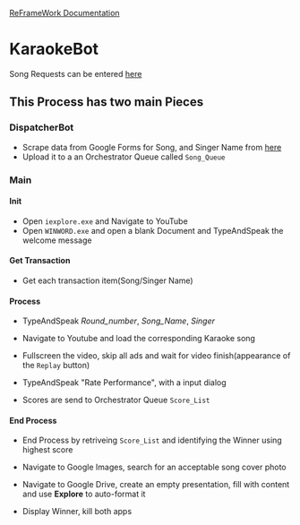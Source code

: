 
[ReFrameWork Documentation](https://github.com/UiPath/ReFrameWork/blob/master/Documentation/REFramework%20documentation.pdf)

# KaraokeBot

Song Requests can be entered [here](https://forms.gle/KGRwkUqnQywJEXmi9)

## This Process has two main Pieces

### DispatcherBot
- Scrape data from Google Forms for Song, and Singer Name from [here](https://docs.google.com/forms/d/1a07MoJb2u9udNp5TFb_uP-d0ocRSelcYF0muXCBiKSM/edit?usp=sharing)
- Upload it to a an Orchestrator Queue called `Song_Queue`


### Main

#### Init

- Open `iexplore.exe` and Navigate to YouTube
- Open `WINWORD.exe` and open a blank Document and TypeAndSpeak the welcome message

#### Get Transaction
- Get each transaction item(Song/Singer Name)

#### Process
- TypeAndSpeak *Round_number*, *Song_Name*, *Singer*
- Navigate to Youtube and load the corresponding Karaoke song
- Fullscreen the video, skip all ads and wait for video finish(appearance of the `Replay` button)

- TypeAndSpeak "Rate Performance", with a input dialog
- Scores are send to Orchestrator Queue `Score_List`

#### End Process

- End Process by retriveing `Score_List` and identifying the Winner using highest score
- Navigate to Google Images, search for an acceptable song cover photo
- Navigate to Google Drive, create an empty presentation, fill with content and use **Explore** to auto-format it

- Display Winner, kill both apps
